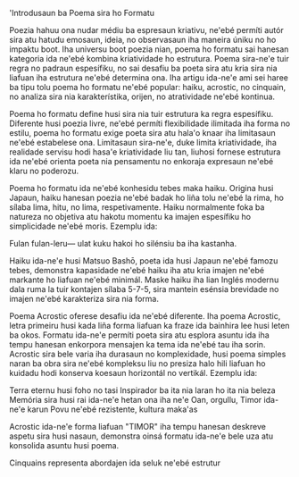 'Introdusaun ba Poema sira ho Formatu

Poezia hahuu ona nudar médiu ba espresaun kriativu, ne'ebé permíti autór sira atu hatudu emosaun, ideia, no observasaun iha maneira úniku no ho impaktu boot. Iha universu boot poezia nian, poema ho formatu sai hanesan kategoria ida ne'ebé kombina kriatividade ho estrutura. Poema sira-ne'e tuir regra no padraun espesífiku, no sai desafiu ba poeta sira atu kria sira nia liafuan iha estrutura ne'ebé determina ona. Iha artigu ida-ne'e ami sei haree ba tipu tolu poema ho formatu ne'ebé popular: haiku, acrostic, no cinquain, no analiza sira nia karakterístika, orijen, no atratividade ne'ebé kontinua.

Poema ho formatu define husi sira nia tuir estrutura ka regra espesífiku. Diferente husi poezia livre, ne'ebé permíti flexibilidade ilimitada iha forma no estilu, poema ho formatu exige poeta sira atu hala'o knaar iha limitasaun ne'ebé estabelese ona. Limitasaun sira-ne'e, duke limita kriatividade, iha realidade servisu hodi hasa'e kriatividade liu tan, liuhosi fornese estrutura ida ne'ebé orienta poeta nia pensamentu no enkoraja expresaun ne'ebé klaru no poderozu.

Poema ho formatu ida ne'ebé konhesidu tebes maka haiku. Origina husi Japaun, haiku hanesan poezia ne'ebé badak ho liña tolu ne'ebé la rima, ho sílaba lima, hitu, no lima, respetivamente. Haiku normalmente foka ba natureza no objetiva atu hakotu momentu ka imajen espesífiku ho simplicidade ne'ebé moris. Ezemplu ida:

Fulan fulan-leru—
ulat kuku hakoi ho silénsiu
ba iha kastanha.

Haiku ida-ne'e husi Matsuo Bashō, poeta ida husi Japaun ne'ebé famozu tebes, demonstra kapasidade ne'ebé haiku iha atu kria imajen ne'ebé markante ho liafuan ne'ebé minimál. Maske haiku iha lian Inglés modernu dala ruma la tuir kontajen sílaba 5-7-5, sira mantein esénsia brevidade no imajen ne'ebé karakteriza sira nia forma.

Poema Acrostic oferese desafiu ida ne'ebé diferente. Iha poema Acrostic, letra primeiru husi kada liña forma liafuan ka fraze ida bainhira lee husi leten ba okos. Formatu ida-ne'e permíti poeta sira atu esplora asuntu ida iha tempu hanesan enkorpora mensajen ka tema ida ne'ebé tau iha sorin. Acrostic sira bele varia iha durasaun no komplexidade, husi poema simples naran ba obra sira ne'ebé kompleksu liu no presiza halo hili liafuan ho kuidadu hodi konserva koesaun horizontál no vertikál. Ezemplu ida:

Terra eternu husi foho no tasi
Inspirador ba ita nia laran ho ita nia beleza
Memória sira husi rai ida-ne'e hetan ona iha ne'e
Oan, orgullu, Timor ida-ne'e karun
Povu ne'ebé rezistente, kultura maka'as

Acrostic ida-ne'e forma liafuan "TIMOR" iha tempu hanesan deskreve aspetu sira husi nasaun, demonstra oinsá formatu ida-ne'e bele uza atu konsolida asuntu husi poema.

Cinquains representa abordajen ida seluk ne'ebé estrutur